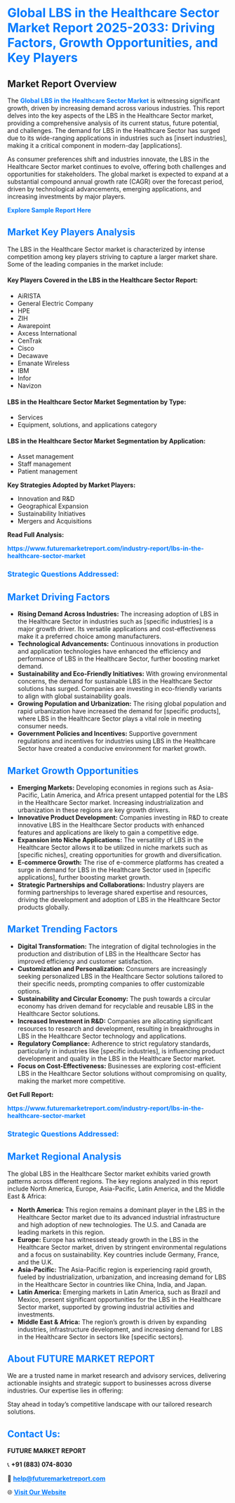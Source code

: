 <h1 style="color: #007BFF;">Global LBS in the Healthcare Sector Market Report 2025-2033: Driving Factors, Growth Opportunities, and Key Players</h1>

<section id="overview">
<h2>Market Report Overview</h2>
<p>The <a href="https://www.futuremarketreport.com/industry-report/lbs-in-the-healthcare-sector-market" style="color: #007BFF; text-decoration: none;"><strong>Global LBS in the Healthcare Sector Market</strong></a> is witnessing significant growth, driven by increasing demand across various industries. This report delves into the key aspects of the LBS in the Healthcare Sector market, providing a comprehensive analysis of its current status, future potential, and challenges. The demand for LBS in the Healthcare Sector has surged due to its wide-ranging applications in industries such as [insert industries], making it a critical component in modern-day [applications].</p>
<p>As consumer preferences shift and industries innovate, the LBS in the Healthcare Sector market continues to evolve, offering both challenges and opportunities for stakeholders. The global market is expected to expand at a substantial compound annual growth rate (CAGR) over the forecast period, driven by technological advancements, emerging applications, and increasing investments by major players.</p>
</section>

<section id="overview">
<p><a href="https://www.futuremarketreport.com/request-sample/reportId=54123" style="color: #007BFF; text-decoration: none;"><strong>Explore Sample Report Here</strong></a></p>
</section>

<section id="key-players">
<h2 style="color: #007BFF;">Market Key Players Analysis</h2>
<p>The LBS in the Healthcare Sector market is characterized by intense competition among key players striving to capture a larger market share. Some of the leading companies in the market include:</p>
<h4>Key Players Covered in the LBS in the Healthcare Sector Report:</h4>
<ul><li>AiRISTA</li><li>General Electric Company</li><li>HPE</li><li>ZIH</li><li>Awarepoint</li><li>Axcess International</li><li>CenTrak</li><li>Cisco</li><li>Decawave</li><li>Emanate Wireless</li><li>IBM</li><li>Infor</li><li>Navizon</li></ul>
<h4>LBS in the Healthcare Sector Market Segmentation by Type:</h4>
<ul><li>Services</li><li>Equipment, solutions, and applications category</li></ul>

<h4>LBS in the Healthcare Sector Market Segmentation by Application:</h4>
<ul><li>Asset management</li><li>Staff management</li><li>Patient management</li></ul>
<p><strong>Key Strategies Adopted by Market Players:</strong></p>
<ul>
<li>Innovation and R&D</li>
<li>Geographical Expansion</li>
<li>Sustainability Initiatives</li>
<li>Mergers and Acquisitions</li>
</ul>
</section>

<section>
<p><strong>Read Full Analysis: </strong></p><a href="https://www.futuremarketreport.com/industry-report/lbs-in-the-healthcare-sector-market" style="color: #007BFF; text-decoration: none;"><strong>https://www.futuremarketreport.com/industry-report/lbs-in-the-healthcare-sector-market</strong></a>
<h3 style="color: #007BFF;">Strategic Questions Addressed:</h3>
</section>

<section id="driving-factors">
<h2 style="color: #007BFF;">Market Driving Factors</h2>
<ul>
<li><strong>Rising Demand Across Industries:</strong> The increasing adoption of LBS in the Healthcare Sector in industries such as [specific industries] is a major growth driver. Its versatile applications and cost-effectiveness make it a preferred choice among manufacturers.</li>
<li><strong>Technological Advancements:</strong> Continuous innovations in production and application technologies have enhanced the efficiency and performance of LBS in the Healthcare Sector, further boosting market demand.</li>
<li><strong>Sustainability and Eco-Friendly Initiatives:</strong> With growing environmental concerns, the demand for sustainable LBS in the Healthcare Sector solutions has surged. Companies are investing in eco-friendly variants to align with global sustainability goals.</li>
<li><strong>Growing Population and Urbanization:</strong> The rising global population and rapid urbanization have increased the demand for [specific products], where LBS in the Healthcare Sector plays a vital role in meeting consumer needs.</li>
<li><strong>Government Policies and Incentives:</strong> Supportive government regulations and incentives for industries using LBS in the Healthcare Sector have created a conducive environment for market growth.</li>
</ul>
</section>

<section id="growth-opportunities">
<h2 style="color: #007BFF;">Market Growth Opportunities</h2>
<ul>
<li><strong>Emerging Markets:</strong> Developing economies in regions such as Asia-Pacific, Latin America, and Africa present untapped potential for the LBS in the Healthcare Sector market. Increasing industrialization and urbanization in these regions are key growth drivers.</li>
<li><strong>Innovative Product Development:</strong> Companies investing in R&D to create innovative LBS in the Healthcare Sector products with enhanced features and applications are likely to gain a competitive edge.</li>
<li><strong>Expansion into Niche Applications:</strong> The versatility of LBS in the Healthcare Sector allows it to be utilized in niche markets such as [specific niches], creating opportunities for growth and diversification.</li>
<li><strong>E-commerce Growth:</strong> The rise of e-commerce platforms has created a surge in demand for LBS in the Healthcare Sector used in [specific applications], further boosting market growth.</li>
<li><strong>Strategic Partnerships and Collaborations:</strong> Industry players are forming partnerships to leverage shared expertise and resources, driving the development and adoption of LBS in the Healthcare Sector products globally.</li>
</ul>
</section>

<section id="trending-factors">
<h2 style="color: #007BFF;">Market Trending Factors</h2>
<ul>
<li><strong>Digital Transformation:</strong> The integration of digital technologies in the production and distribution of LBS in the Healthcare Sector has improved efficiency and customer satisfaction.</li>
<li><strong>Customization and Personalization:</strong> Consumers are increasingly seeking personalized LBS in the Healthcare Sector solutions tailored to their specific needs, prompting companies to offer customizable options.</li>
<li><strong>Sustainability and Circular Economy:</strong> The push towards a circular economy has driven demand for recyclable and reusable LBS in the Healthcare Sector solutions.</li>
<li><strong>Increased Investment in R&D:</strong> Companies are allocating significant resources to research and development, resulting in breakthroughs in LBS in the Healthcare Sector technology and applications.</li>
<li><strong>Regulatory Compliance:</strong> Adherence to strict regulatory standards, particularly in industries like [specific industries], is influencing product development and quality in the LBS in the Healthcare Sector market.</li>
<li><strong>Focus on Cost-Effectiveness:</strong> Businesses are exploring cost-efficient LBS in the Healthcare Sector solutions without compromising on quality, making the market more competitive.</li>
</ul>
</section>

<section>
<p><strong>Get Full Report: </strong></p><a href="https://www.futuremarketreport.com/industry-report/lbs-in-the-healthcare-sector-market" style="color: #007BFF; text-decoration: none;"><strong>https://www.futuremarketreport.com/industry-report/lbs-in-the-healthcare-sector-market</strong></a>
<h3 style="color: #007BFF;">Strategic Questions Addressed:</h3>
</section>


<section id="regional-analysis">
<h2 style="color: #007BFF;">Market Regional Analysis</h2>
<p>The global LBS in the Healthcare Sector market exhibits varied growth patterns across different regions. The key regions analyzed in this report include North America, Europe, Asia-Pacific, Latin America, and the Middle East & Africa:</p>
<ul>
<li><strong>North America:</strong> This region remains a dominant player in the LBS in the Healthcare Sector market due to its advanced industrial infrastructure and high adoption of new technologies. The U.S. and Canada are leading markets in this region.</li>
<li><strong>Europe:</strong> Europe has witnessed steady growth in the LBS in the Healthcare Sector market, driven by stringent environmental regulations and a focus on sustainability. Key countries include Germany, France, and the U.K.</li>
<li><strong>Asia-Pacific:</strong> The Asia-Pacific region is experiencing rapid growth, fueled by industrialization, urbanization, and increasing demand for LBS in the Healthcare Sector in countries like China, India, and Japan.</li>
<li><strong>Latin America:</strong> Emerging markets in Latin America, such as Brazil and Mexico, present significant opportunities for the LBS in the Healthcare Sector market, supported by growing industrial activities and investments.</li>
<li><strong>Middle East & Africa:</strong> The region’s growth is driven by expanding industries, infrastructure development, and increasing demand for LBS in the Healthcare Sector in sectors like [specific sectors].</li>
</ul>
</section>

<footer>
<h2 style="color: #007BFF;">About FUTURE MARKET REPORT</h2>
<p>We are a trusted name in market research and advisory services, delivering actionable insights and strategic support to businesses across diverse industries. Our expertise lies in offering:</p>

<p>Stay ahead in today’s competitive landscape with our tailored research solutions.</p>

<h2 style="color: #007BFF;">Contact Us:</h2>
<p><strong>FUTURE MARKET REPORT</strong></p>
<p>📞 <strong>+91 (883) 074-8030</strong></p>
<p>📧 <strong><a href="mailto:help@futuremarketreport.com" style="color: #007BFF;">help@futuremarketreport.com</a></strong></p>
<p>🌐 <strong><a href="https://www.futuremarketreport.com/" style="color: #007BFF;">Visit Our Website</a></strong></p>
</footer>